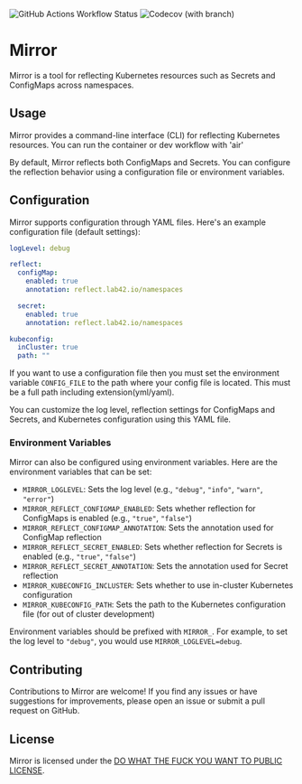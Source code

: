 ![GitHub Actions Workflow Status](https://img.shields.io/github/actions/workflow/status/lab42/mirror/CD)
![Codecov (with branch)](https://img.shields.io/codecov/c/github/lab42/mirror/main)

# Mirror

Mirror is a tool for reflecting Kubernetes resources such as Secrets and ConfigMaps across namespaces.

## Usage

Mirror provides a command-line interface (CLI) for reflecting Kubernetes resources. You can run the container or dev workflow with 'air'

By default, Mirror reflects both ConfigMaps and Secrets. You can configure the reflection behavior using a configuration file or environment variables.

## Configuration

Mirror supports configuration through YAML files. Here's an example configuration file (default settings):

```yaml
logLevel: debug

reflect:
  configMap:
    enabled: true
    annotation: reflect.lab42.io/namespaces

  secret:
    enabled: true
    annotation: reflect.lab42.io/namespaces

kubeconfig:
  inCluster: true
  path: ""
```

If you want to use a configuration file then you must set the environment variable `CONFIG_FILE` to the path where your config file is located. This must be a full path including extension(yml/yaml).

You can customize the log level, reflection settings for ConfigMaps and Secrets, and Kubernetes configuration using this YAML file.

### Environment Variables

Mirror can also be configured using environment variables. Here are the environment variables that can be set:

- `MIRROR_LOGLEVEL`: Sets the log level (e.g., `"debug"`, `"info"`, `"warn"`, `"error"`)
- `MIRROR_REFLECT_CONFIGMAP_ENABLED`: Sets whether reflection for ConfigMaps is enabled (e.g., `"true"`, `"false"`)
- `MIRROR_REFLECT_CONFIGMAP_ANNOTATION`: Sets the annotation used for ConfigMap reflection
- `MIRROR_REFLECT_SECRET_ENABLED`: Sets whether reflection for Secrets is enabled (e.g., `"true"`, `"false"`)
- `MIRROR_REFLECT_SECRET_ANNOTATION`: Sets the annotation used for Secret reflection
- `MIRROR_KUBECONFIG_INCLUSTER`: Sets whether to use in-cluster Kubernetes configuration
- `MIRROR_KUBECONFIG_PATH`: Sets the path to the Kubernetes configuration file (for out of cluster development)

Environment variables should be prefixed with `MIRROR_`. For example, to set the log level to `"debug"`, you would use `MIRROR_LOGLEVEL=debug`.

## Contributing

Contributions to Mirror are welcome! If you find any issues or have suggestions for improvements, please open an issue or submit a pull request on GitHub.

## License

Mirror is licensed under the [DO WHAT THE FUCK YOU WANT TO PUBLIC LICENSE](LICENSE).
